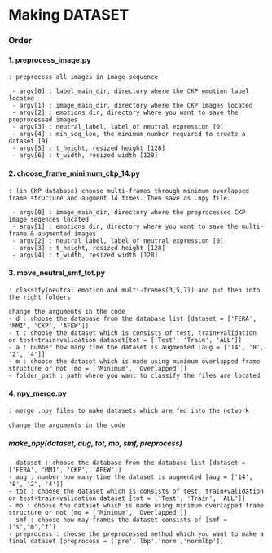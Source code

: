 # Making DATASET

### Order

#### 1. preprocess_image.py

    : preprocess all images in image sequence
 
     - argv[0] : label_main_dir, directory where the CKP emotion label located
     - argv[1] : image_main_dir, directory where the CKP images located
     - argv[2] : emotions_dir, directory where you want to save the preprocessed images
     - argv[3] : neutral_label, label of neutral expression [0]
     - argv[4] : min_seq_len, the minimum number required to create a dataset [9]
     - argv[5] : t_height, resized height [128]
     - argv[6] : t_width, resized width [128]


#### 2. choose_frame_minimum_ckp_14.py

    : (in CKP database) choose multi-frames through minimum overlapped frame structure and augment 14 times. Then save as .npy file.

     - argv[0] : image_main_dir, directory where the preprocessed CKP image seqences located
     - argv[1] : emotions_dir, directory where you want to save the multi-frame & augmented images
     - argv[2] : neutral_label, label of neutral expression [0]
     - argv[3] : t_height, resized height [128]
     - argv[4] : t_width, resized width [128]


#### 3. move_neutral_smf_tot.py

    : classify(neutral emotion and multi-frames(3,5,7)) and put then into the right folders

    change the arguments in the code
    - d : choose the database from the database list [dataset = ['FERA', 'MMI', 'CKP', 'AFEW']]
    - t : choose the dataset which is consists of test, train+validation or test+train+validation dataset[tot = ['Test', 'Train', 'ALL']]
    - a : number how many time the dataset is augmented [aug = ['14', '8', '2', '4']]
    - m : choose the dataset which is made using minimum overlapped frame structure or not [mo = ['Minimum', 'Overlapped']]
    - folder_path : path where you want to classify the files are located


#### 4. npy_merge.py

    : merge .npy files to make datasets which are fed into the network

    change the arguments in the code
##### make_npy(dataset, aug, tot, mo, smf, preprocess)
    - dataset : choose the database from the database list [dataset = ['FERA', 'MMI', 'CKP', 'AFEW']]
    - aug : number how many time the dataset is augmented [aug = ['14', '8', '2', '4']]
    - tot : choose the dataset which is consists of test, train+validation or test+train+validation dataset [tot = ['Test', 'Train', 'ALL']]
    - mo : choose the dataset which is made using minimum overlapped frame structure or not [mo = ['Minimum', 'Overlapped']]
    - smf : choose how may frames the dataset consists of [smf = ['s','m','f']
    - preprocess : choose the preprocessed method which you want to make a final dataset [preprocess = ['pre','lbp','norm','normlbp']]
